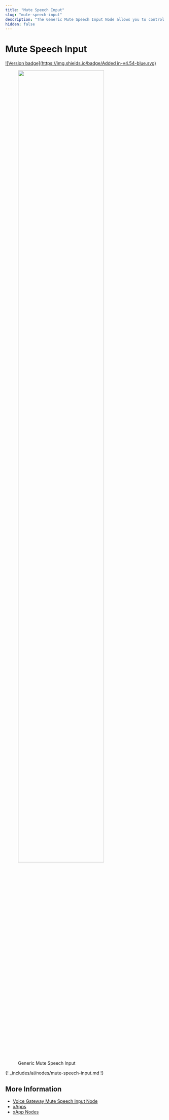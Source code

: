 ```yaml
---
title: "Mute Speech Input"
slug: "mute-speech-input"
description: "The Generic Mute Speech Input Node allows you to control when speech input is collected in your Flow, preventing interruptions and ensuring a smoother conversation experience, especially in xApp Flows. By enabling or disabling speech gathering as needed, you can maintain better control and create a seamless workflow in your application."
hidden: false
---
```


# Mute Speech Input

[![Version badge](https://img.shields.io/badge/Added in-v4.54-blue.svg)](../../../release-notes/4.54.md)

<figure>
  <img class="image-center" src="{{config.site_url}}ai/flow-nodes/images/generic-voice/mute-speech-input.png" width="80%" />
  <figcaption>Generic Mute Speech Input</figcaption>
</figure>

{! _includes/ai/nodes/mute-speech-input.md !}

## More Information

- [Voice Gateway Mute Speech Input Node](../vg/mute-speech-input.md)
- [xApps](../../xApp/overview.md)
- [xApp Nodes](../xApp/overview.md)
